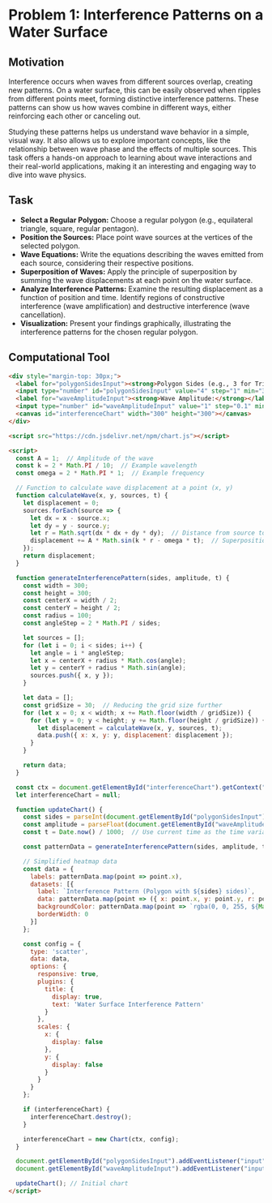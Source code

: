 # Problem 1: Interference Patterns on a Water Surface

## Motivation
Interference occurs when waves from different sources overlap, creating new patterns. On a water surface, this can be easily observed when ripples from different points meet, forming distinctive interference patterns. These patterns can show us how waves combine in different ways, either reinforcing each other or canceling out.

Studying these patterns helps us understand wave behavior in a simple, visual way. It also allows us to explore important concepts, like the relationship between wave phase and the effects of multiple sources. This task offers a hands-on approach to learning about wave interactions and their real-world applications, making it an interesting and engaging way to dive into wave physics.

## Task
- **Select a Regular Polygon:** Choose a regular polygon (e.g., equilateral triangle, square, regular pentagon).
- **Position the Sources:** Place point wave sources at the vertices of the selected polygon.
- **Wave Equations:** Write the equations describing the waves emitted from each source, considering their respective positions.
- **Superposition of Waves:** Apply the principle of superposition by summing the wave displacements at each point on the water surface.
- **Analyze Interference Patterns:** Examine the resulting displacement as a function of position and time. Identify regions of constructive interference (wave amplification) and destructive interference (wave cancellation).
- **Visualization:** Present your findings graphically, illustrating the interference patterns for the chosen regular polygon.

## Computational Tool

```html
<div style="margin-top: 30px;">
  <label for="polygonSidesInput"><strong>Polygon Sides (e.g., 3 for Triangle, 4 for Square):</strong></label>
  <input type="number" id="polygonSidesInput" value="4" step="1" min="3" max="10">
  <label for="waveAmplitudeInput"><strong>Wave Amplitude:</strong></label>
  <input type="number" id="waveAmplitudeInput" value="1" step="0.1" min="0.1" max="5">
  <canvas id="interferenceChart" width="300" height="300"></canvas>
</div>

<script src="https://cdn.jsdelivr.net/npm/chart.js"></script>

<script>
  const A = 1;  // Amplitude of the wave
  const k = 2 * Math.PI / 10;  // Example wavelength
  const omega = 2 * Math.PI * 1;  // Example frequency

  // Function to calculate wave displacement at a point (x, y)
  function calculateWave(x, y, sources, t) {
    let displacement = 0;
    sources.forEach(source => {
      let dx = x - source.x;
      let dy = y - source.y;
      let r = Math.sqrt(dx * dx + dy * dy);  // Distance from source to point
      displacement += A * Math.sin(k * r - omega * t);  // Superposition of waves
    });
    return displacement;
  }

  function generateInterferencePattern(sides, amplitude, t) {
    const width = 300;
    const height = 300;
    const centerX = width / 2;
    const centerY = height / 2;
    const radius = 100;
    const angleStep = 2 * Math.PI / sides;

    let sources = [];
    for (let i = 0; i < sides; i++) {
      let angle = i * angleStep;
      let x = centerX + radius * Math.cos(angle);
      let y = centerY + radius * Math.sin(angle);
      sources.push({ x, y });
    }

    let data = [];
    const gridSize = 30;  // Reducing the grid size further
    for (let x = 0; x < width; x += Math.floor(width / gridSize)) {
      for (let y = 0; y < height; y += Math.floor(height / gridSize)) {
        let displacement = calculateWave(x, y, sources, t);
        data.push({ x: x, y: y, displacement: displacement });
      }
    }

    return data;
  }

  const ctx = document.getElementById("interferenceChart").getContext("2d");
  let interferenceChart = null;

  function updateChart() {
    const sides = parseInt(document.getElementById("polygonSidesInput").value);
    const amplitude = parseFloat(document.getElementById("waveAmplitudeInput").value);
    const t = Date.now() / 1000;  // Use current time as the time variable

    const patternData = generateInterferencePattern(sides, amplitude, t);

    // Simplified heatmap data
    const data = {
      labels: patternData.map(point => point.x),
      datasets: [{
        label: `Interference Pattern (Polygon with ${sides} sides)`,
        data: patternData.map(point => ({ x: point.x, y: point.y, r: point.displacement })),
        backgroundColor: patternData.map(point => `rgba(0, 0, 255, ${Math.abs(point.displacement) / 5})`), // Lower alpha for smoother transition
        borderWidth: 0
      }]
    };

    const config = {
      type: 'scatter',
      data: data,
      options: {
        responsive: true,
        plugins: {
          title: {
            display: true,
            text: 'Water Surface Interference Pattern'
          }
        },
        scales: {
          x: {
            display: false
          },
          y: {
            display: false
          }
        }
      }
    };

    if (interferenceChart) {
      interferenceChart.destroy();
    }

    interferenceChart = new Chart(ctx, config);
  }

  document.getElementById("polygonSidesInput").addEventListener("input", updateChart);
  document.getElementById("waveAmplitudeInput").addEventListener("input", updateChart);

  updateChart(); // Initial chart
</script>
